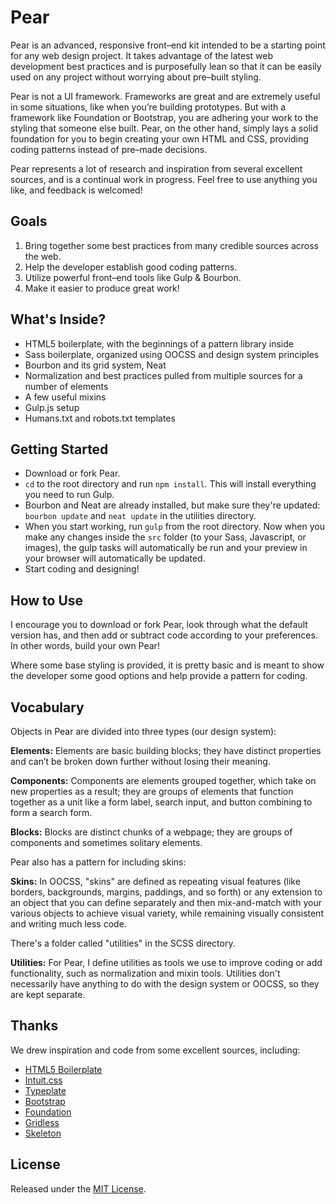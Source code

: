 # Pear
Pear is an advanced, responsive front–end kit intended to be a starting point for any web design project. It takes advantage of the latest web development best practices and is purposefully lean so that it can be easily used on any project without worrying about pre–built styling.

Pear is not a UI framework. Frameworks are great and are extremely useful in some situations, like when you’re building prototypes. But with a framework like Foundation or Bootstrap, you are adhering your work to the styling that someone else built. Pear, on the other hand, simply lays a solid foundation for you to begin creating your own HTML and CSS, providing coding patterns instead of pre–made decisions.

Pear represents a lot of research and inspiration from several excellent sources, and is a continual work in progress. Feel free to use anything you like, and feedback is welcomed!

## Goals
1. Bring together some best practices from many credible sources across the web.
2. Help the developer establish good coding patterns.
3. Utilize powerful front–end tools like Gulp & Bourbon.
4. Make it easier to produce great work!

## What's Inside?
- HTML5 boilerplate, with the beginnings of a pattern library inside
- Sass boilerplate, organized using OOCSS and design system principles
- Bourbon and its grid system, Neat
- Normalization and best practices pulled from multiple sources for a number of elements
- A few useful mixins
- Gulp.js setup
- Humans.txt and robots.txt templates

## Getting Started
- Download or fork Pear.
- `cd` to the root directory and run `npm install`. This will install everything you need to run Gulp. 
- Bourbon and Neat are already installed, but make sure they're updated: `bourbon update` and `neat update` in the utilities directory.
- When you start working, run `gulp` from the root directory. Now when you make any changes inside the `src` folder (to your Sass, Javascript, or images), the gulp tasks will automatically be run and your preview in your browser will automatically be updated.
- Start coding and designing!

## How to Use
I encourage you to download or fork Pear, look through what the default version has, and then add or subtract code according to your preferences. In other words, build your own Pear!

Where some base styling is provided, it is pretty basic and is meant to show the developer some good options and help provide a pattern for coding.

## Vocabulary
Objects in Pear are divided into three types (our design system):

**Elements:** Elements are basic building blocks; they have distinct properties and can’t be broken down further without losing their meaning.

**Components:** Components are elements grouped together, which take on new properties as a result; they are groups of elements that function together as a unit like a form label, search input, and button combining to form a search form.

**Blocks:** Blocks are distinct chunks of a webpage; they are groups of components and sometimes solitary elements.

Pear also has a pattern for including skins:

**Skins:** In OOCSS, "skins" are defined as repeating visual features (like borders, backgrounds, margins, paddings, and so forth) or any extension to an object that you can define separately and then mix-and-match with your various objects to achieve visual variety, while remaining visually consistent and writing much less code. 

There's a folder called "utilities" in the SCSS directory.

**Utilities:** For Pear, I define utilities as tools we use to improve coding or add functionality, such as normalization and mixin tools. Utilities don't necessarily have anything to do with the design system or OOCSS, so they are kept separate. 

## Thanks
We drew inspiration and code from some excellent sources, including:
- [HTML5 Boilerplate](https://github.com/h5bp/html5-boilerplate)
- [Intuit.css](http://inuitcss.com/) 
- [Typeplate](http://typeplate.com/)
- [Bootstrap](http://getbootstrap.com/)
- [Foundation](http://foundation.zurb.com/index.html)
- [Gridless](http://thatcoolguy.github.io/gridless-boilerplate/)
- [Skeleton](https://github.com/dhg/Skeleton)

## License

Released under the [MIT License](LICENSE.txt).